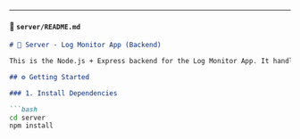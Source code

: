 ---

#### 📁 `server/README.md`

```markdown
# 🧠 Server - Log Monitor App (Backend)

This is the Node.js + Express backend for the Log Monitor App. It handles log parsing, job duration analysis, and PDF report generation.

## ⚙️ Getting Started

### 1. Install Dependencies

```bash
cd server
npm install
